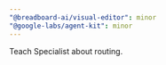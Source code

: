 ```yaml
---
"@breadboard-ai/visual-editor": minor
"@google-labs/agent-kit": minor
---
```


Teach Specialist about routing.
